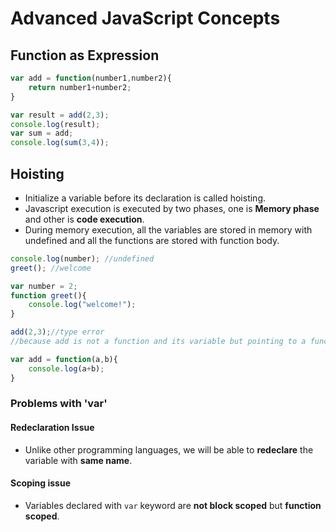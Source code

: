 # Advanced JavaScript Concepts

## Function as Expression
```javascript
var add = function(number1,number2){
    return number1+number2;
}

var result = add(2,3);
console.log(result);
var sum = add;
console.log(sum(3,4));
```
## Hoisting
* Initialize a variable before its declaration is called hoisting.
* Javascript execution is executed by two phases, one is **Memory phase** and other is **code execution**.
* During memory execution, all the variables are stored in memory with undefined and all the functions are stored with function body.
```javascript
console.log(number); //undefined
greet(); //welcome

var number = 2;
function greet(){
    console.log("welcome!");
}

add(2,3);//type error 
//because add is not a function and its variable but pointing to a function so its error

var add = function(a,b){
    console.log(a+b);
}
```
### Problems with 'var'
#### Redeclaration Issue
* Unlike other programming languages, we will be able to **redeclare** the variable with **same name**.
#### Scoping issue
* Variables declared with `var` keyword are **not block scoped** but **function scoped**.
